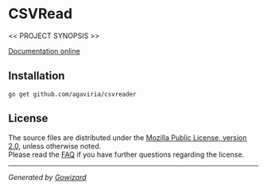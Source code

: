 CSVRead
=======
<< PROJECT SYNOPSIS >>

[Documentation online](http://godoc.org/github.com/agaviria/csvreader)

## Installation

	go get github.com/agaviria/csvreader

## License

The source files are distributed under the [Mozilla Public License, version 2.0](http://mozilla.org/MPL/2.0/),
unless otherwise noted.  
Please read the [FAQ](http://www.mozilla.org/MPL/2.0/FAQ.html)
if you have further questions regarding the license.

* * *
*Generated by [Gowizard](https://github.com/kless/wizard)*

